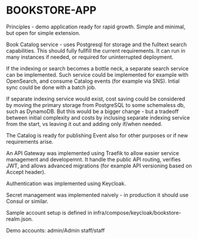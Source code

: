 # BOOKSTORE-APP

Principles - demo application ready for rapid growth. Simple and minimal, but open for simple extension.

Book Catalog service - uses Postgresql for storage and the fulltext search capabilities. This should fully fullfill the current requirements. It can run in many instances if needed, or required for uninterrupted deployment. 

If the indexing or search becomes a bottle neck, a separate search service can be implemented. Such service could be implemented for example with OpenSearch, and consume Catalog events (for example via SNS). Intial sync could be done with a batch job.

If separate indexing service would exist, cost saving could be considered by moving the primary storage from PostgreSQL to some schemaless db, such as DynamoDB. But this would be a bigger change - but a tradeoff between initial complexity and costs by inclusing separate indexing service from the start, vs leaving it out and adding only if/when needed.

The Catalog is ready for publishing Event also for other purposes or if new requirements arise.

An API Gateway was implemented using Traefik to allow easier service management and developemnt. It handle the public API routing, verifies JWT, and allows advanced migrations (for example API versioning based on Accept header).

Authentication was implemented using Keycloak.

Secret management was implemented naively - in production it should use Consul or similar.


Sample account setup is defined in infra/compose/keycloak/bookstore-realm.json.

Demo accounts:
admin/Admin
staff/staff

